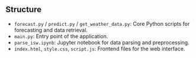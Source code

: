 ## Structure

- `forecast.py` / `predict.py` / `get_weather_data.py`: Core Python scripts for forecasting and data retrieval.
- `main.py`: Entry point of the application.
- `parse_isw.ipynb`: Jupyter notebook for data parsing and preprocessing.
- `index.html`, `style.css`, `script.js`: Frontend files for the web interface.
